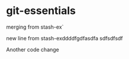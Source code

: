 # git-essentials

merging from stash-ex`

new line from stash-exddddfgdfasdfa                  sdfsdfsdf

Another code change
